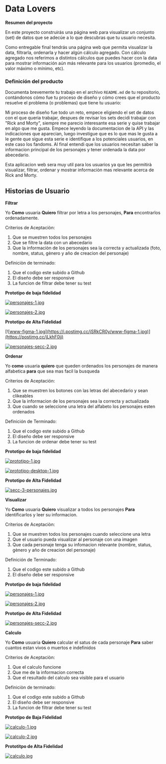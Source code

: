# Data Lovers

**Resumen del proyecto**

En este proyecto construirás una página web para visualizar un conjunto (set) de datos que se adecúe a lo que descubras que tu usuario necesita.

Como entregable final tendrás una página web que permita visualizar la data, filtrarla, ordenarla y hacer algún cálculo agregado. Con cálculo agregado nos referimos a distintos cálculos que puedes hacer con la data para mostrar información aún más relevante para los usuarios (promedio, el valor máximo o mínimo, etc).


### Definición del producto

Documenta brevemente tu trabajo en el archivo `README.md` de tu repositorio,
contándonos cómo fue tu proceso de diseño y cómo crees que el producto resuelve
el problema (o problemas) que tiene tu usuario:

Mi proceso de diseño fue todo un reto, empece eligiendo el set de datos con el que queria trabajar, despues de revisar los sets decidi trabajar con "Rick and Morty", siempre me parecio interesante esa serie y quise trabajar en algo que me gusta.
Empece leyendo la documentacion de la API y las indicaciones que aparecian, luego investigue que es lo que mas le gusta a le gente que sigue esta serie e identifique a los potenciales usuarios, en este caso los fandoms. Al final entendi que los usuarios necesitan saber la informacion principal de los personajes y tener ordenada la data por abecedario.

Esta aplicacion web sera muy util para los usuarios ya que les permitirà visualizar, filtrar, ordenar y mostrar informaciòn mas relevante acerca de Rick and Morty.

## Historias de Usuario

**Filtrar**

Yo **Como** usuaria **Quiero** filtrar por letra a los personajes, **Para** encontrarlos ordenadamente.

Criterios de Aceptaciòn:
1. Que se muestren todos los personajes
2. Que se filtre la data con un abecedario
3. Que la informaciòn de los personajes sea la correcta y actualizada (foto, nombre, status, gènero y año de creacion del personaje)

Definiciòn de terminado:
1. Que el codigo este subido a Github
2. El diseño debe ser responsive
3. La funcion de filtrar debe tener su test

**Prototipo de baja fidelidad**

[![personajes-1.jpg](https://i.postimg.cc/J0JNmWKf/personajes-1.jpg)](https://postimg.cc/H8Yc4Rqz)

[![personajes-2.jpg](https://i.postimg.cc/T3QrT0q3/personajes-2.jpg)](https://postimg.cc/JsDyqb2f)

**Prototipo de Alta Fidelidad**

[![www-figma-1.jpg](https://i.postimg.cc/jSRkCR0y/www-figma-1.jpg)](https://postimg.cc/jLkhF0jj)

[![personajes-secc-2.jpg](https://i.postimg.cc/2yKXVKvh/personajes-secc-2.jpg)](https://postimg.cc/tnFzcDB4)


**Ordenar**

Yo **como** usuaria **quiero** que queden ordenados los personajes de manera alfabetica **para**  que sea mas facil la busqueda

Criterios de Aceptación:
1. Que se muestren los botones con las letras del abecedario y sean clikeables
2. Que la informacion de los personajes sea la correcta y actualizada
3. Que cuando se seleccione una letra del alfabeto los personajes esten ordenados

Definición de Terminado:
1. Que el codigo este subido a Github
2. El diseño debe ser responsive
3. La funcion de ordenar debe tener su test

**Prototipo de baja fidelidad**

[![prototipo-1.jpg](https://i.postimg.cc/28bDszJL/prototipo-1.jpg)](https://postimg.cc/qzTSndpp)


[![prototipo-desktop-1.jpg](https://i.postimg.cc/W4jcq040/prototipo-desktop-1.jpg)](https://postimg.cc/G4M5Z8Gp)


**Prototipo de Alta Fidelidad**

[![secc-3-personajes.jpg](https://i.postimg.cc/WbKY6CyH/secc-3-personajes.jpg)](https://postimg.cc/N56xQJB6)


**Visualizar**

Yo **Como** usuaria **Quiero** visualizar a todos los personajes **Para** identificarlos y leer su informacion.

Criterios de Aceptaciòn:
1. Que se muestren todos los personajes cuando seleccione una letra
2. Que el usuario pueda visualizar al personaje con una imagen
3. Que cada personaje tenga su infomacion relevante (nombre, status, gènero y año de creacion del personaje)

Definición de Terminado:
1. Que el codigo este subido a Github
2. El diseño debe ser responsive


**Prototipo de baja fidelidad**

[![personajes-1.jpg](https://i.postimg.cc/J0JNmWKf/personajes-1.jpg)](https://postimg.cc/H8Yc4Rqz)

[![personajes-2.jpg](https://i.postimg.cc/T3QrT0q3/personajes-2.jpg)](https://postimg.cc/JsDyqb2f)


**Prototipo de Alta Fidelidad**

[![personajes-secc-2.jpg](https://i.postimg.cc/2yKXVKvh/personajes-secc-2.jpg)](https://postimg.cc/tnFzcDB4)



**Calculo**

Yo **Como** usuaria **Quiero** calcular el satus de cada personaje **Para** saber cuantos estan vivos o muertos e indefinidos

Criterios de Aceptaciòn:
1. Que el calculo funcione
2. Que me de la informacion correcta
3. Que el resultado del calculo sea visible para el usuario


Definiciòn de terminado:
1. Que el codigo este subido a Github
2. El diseño debe ser responsive
3. La funcion de filtrar debe tener su test

**Prototipo de Baja Fidelidad**

[![calculo-1.jpg](https://i.postimg.cc/43NJWMmt/calculo-1.jpg)](https://postimg.cc/yDt4dLhY)

[![calculo-2.jpg](https://i.postimg.cc/28QrrmWh/calculo-2.jpg)](https://postimg.cc/rKwvNBQw)

**Prototitpo de Alta Fidelidad**

[![calculo.jpg](https://i.postimg.cc/fT7gkPyG/calculo.jpg)](https://postimg.cc/nCz1P0v2)




